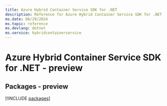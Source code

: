 ```yaml
---
title: Azure Hybrid Container Service SDK for .NET
description: Reference for Azure Hybrid Container Service SDK for .NET
ms.date: 08/29/2024
ms.topic: reference
ms.devlang: dotnet
ms.service: hybridcontainerservice
---
```

# Azure Hybrid Container Service SDK for .NET - preview
## Packages - preview
[!INCLUDE [packages](hybrid-container-service-index.md)]